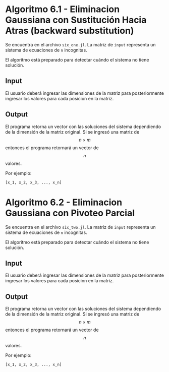 # Algoritmo 6.1 - Eliminacion Gaussiana con Sustitución Hacia Atras (backward substitution)

Se encuentra en el archivo `six_one.jl`. La matriz de `input` representa un sistema de ecuaciones de `n` incognitas.

El algoritmo está preparado para detectar cuándo el sistema no tiene solución.

## Input
El usuario deberá ingresar las dimensiones de la matriz para posteriormente ingresar los valores para cada posicion en la matriz.

## Output
El programa retorna un vector con las soluciones del sistema dependiendo de la dimensión de la matriz original. Si se ingresó una matriz de $$n \times  m$$ entonces el programa retornará un vector de $$n$$ valores.

Por ejemplo:

`[x_1, x_2, x_3, ..., x_n]`

# Algoritmo 6.2 - Eliminacion Gaussiana con Pivoteo Parcial

Se encuentra en el archivo `six_two.jl`. La matriz de `input` representa un sistema de ecuaciones de `n` incognitas.

El algoritmo está preparado para detectar cuándo el sistema no tiene solución.

## Input
El usuario deberá ingresar las dimensiones de la matriz para posteriormente ingresar los valores para cada posicion en la matriz.

## Output
El programa retorna un vector con las soluciones del sistema dependiendo de la dimensión de la matriz original. Si se ingresó una matriz de $$n \times  m$$ entonces el programa retornará un vector de $$n$$ valores.

Por ejemplo:

`[x_1, x_2, x_3, ..., x_n]`

